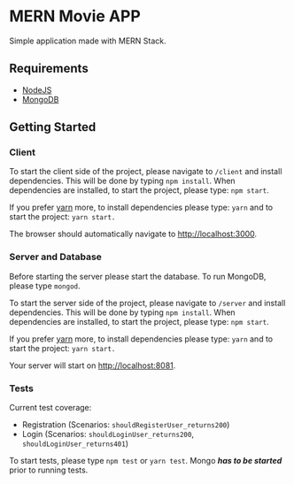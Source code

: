 # MERN Movie APP

Simple application made with MERN Stack.

## Requirements

* [NodeJS](https://nodejs.org/en/download/)
* [MongoDB](https://www.mongodb.com/)

## Getting Started

### Client 

To start the client side of the project, please navigate to `/client` and install dependencies.
This will be done by typing `npm install`. When dependencies are installed, to start the project, please type: `npm start`.

If you prefer [yarn](https://www.npmjs.com/package/yarn) more, to install dependencies please type: `yarn` and to start the project: `yarn start.`

The browser should automatically navigate to [http://localhost:3000](http://localhost:3000).

### Server and Database

Before starting the server please start the database. To run MongoDB, please type `mongod`. 

To start the server side of the project, please navigate to `/server` and install dependencies.
This will be done by typing `npm install`. When dependencies are installed, to start the project, please type: `npm start`.

If you prefer [yarn](https://www.npmjs.com/package/yarn) more, to install dependencies please type: `yarn` and to start the project: `yarn start.`

Your server will start on [http://localhost:8081](http://localhost:8081).

### Tests

Current test coverage:

* Registration (Scenarios: `shouldRegisterUser_returns200`)
* Login (Scenarios: `shouldLoginUser_returns200`, `shouldLoginUser_returns401`)

To start tests, please type `npm test` or `yarn test`. Mongo ***has to be started*** prior to running tests.
